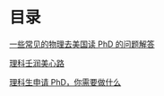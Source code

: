 # 目录

[一些常见的物理去美国读 PhD 的问题解答](一些常见的物理去美国读PhD的问题解答.md)

[理科壬润美心路](理科壬润美心路.md)

[理科生申请 PhD，你需要做什么](理科生申请PhD，你需要做什么.md)
